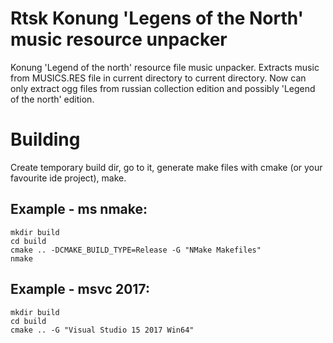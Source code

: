 # Rtsk Konung 'Legens of the North' music resource unpacker
Konung 'Legend of the north' resource file music unpacker.
Extracts music from MUSICS.RES file in current directory to current directory.
Now can only extract ogg files from russian collection edition and possibly
'Legend of the north' edition.

Building
=========

Create temporary build dir, go to it, generate make files with cmake (or your
favourite ide project), make.

Example - ms nmake:
-------------------

~~~~
mkdir build
cd build
cmake .. -DCMAKE_BUILD_TYPE=Release -G "NMake Makefiles"
nmake
~~~~

Example - msvc 2017:
--------------------
~~~~
mkdir build
cd build
cmake .. -G "Visual Studio 15 2017 Win64"
~~~~

